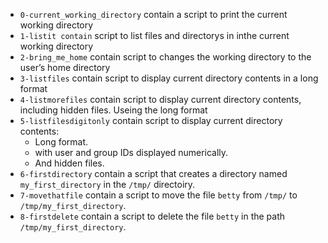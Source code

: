 * `0-current_working_directory` contain a script to print the current working directory
* `1-listit contain` script to list files and directorys in inthe current working directory
* `2-bring_me_home` contain script to changes the working directory to the user’s home directory
* `3-listfiles` contain script to display current directory contents in a long format
* `4-listmorefiles` contain script to display current directory contents, including hidden files. Useing the long format
* `5-listfilesdigitonly` contain script to display current directory contents:
  * Long format.
  * with user and group IDs displayed numerically.
  * And hidden files.
* `6-firstdirectory` contain a script that creates a directory named `my_first_directory` in the `/tmp/` directoiry.
* `7-movethatfile` contain a script to move the file `betty` from `/tmp/` to `/tmp/my_first_directory`.
* `8-firstdelete` contain a script to delete the file `betty` in the path `/tmp/my_first_directory`.
